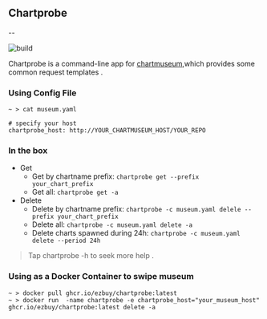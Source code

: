 ## Chartprobe
--

![build](https://github.com/ezbuy/chartprobe/actions/workflows/build-image.yaml/badge.svg)

Chartprobe is a command-line app for [chartmuseum](github.com/helm/chartmuseum),which provides some common request templates .

### Using Config File

```shell
~ > cat museum.yaml

# specify your host
chartprobe_host: http://YOUR_CHARTMUSEUM_HOST/YOUR_REPO

```

### In the box

* Get
    * Get by chartname prefix: `chartprobe get --prefix your_chart_prefix`
    * Get all: `chartprobe get -a`
* Delete
    * Delete by chartname prefix: `chartprobe -c museum.yaml delele --prefix your_chart_prefix`
    * Delete all: `chartprobe -c museum.yaml delete -a`
    * Delete charts spawned during 24h:  `chartprobe -c museum.yaml delete --period 24h`

> Tap chartprobe -h to seek more help .

### Using as a Docker Container to swipe museum

```shell
~ > docker pull ghcr.io/ezbuy/chartprobe:latest
~ > docker run  -name chartprobe -e chartprobe_host="your_museum_host" ghcr.io/ezbuy/chartprobe:latest delete -a
```

